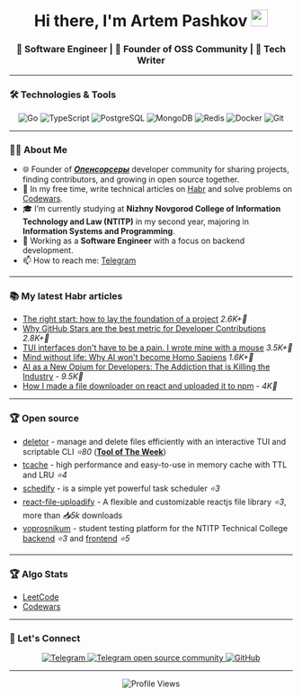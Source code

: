 <h1 align="center">
  Hi there, I'm Artem Pashkov
  <img src="https://media.giphy.com/media/hvRJCLFzcasrR4ia7z/giphy.gif" width="30px"/>
</h1>

<h3 align="center">🚀 Software Engineer | 💬 Founder of OSS Community | 📝 Tech Writer</h3>

---

### 🛠️ Technologies & Tools

<div align="center">
  <img src="https://img.shields.io/badge/Go-00ADD8?style=for-the-badge&logo=go&logoColor=white" alt="Go">
  <img src="https://img.shields.io/badge/TypeScript-3178C6?style=for-the-badge&logo=typescript&logoColor=white" alt="TypeScript">
  <img src="https://img.shields.io/badge/PostgreSQL-4169E1?style=for-the-badge&logo=postgresql&logoColor=white" alt="PostgreSQL">
  <img src="https://img.shields.io/badge/MongoDB-47A248?style=for-the-badge&logo=mongodb&logoColor=white" alt="MongoDB">
  <img src="https://img.shields.io/badge/Redis-DC382D?style=for-the-badge&logo=redis&logoColor=white" alt="Redis">
  <img src="https://img.shields.io/badge/Docker-2496ED?style=for-the-badge&logo=docker&logoColor=white" alt="Docker">
  <img src="https://img.shields.io/badge/Git-F05032?style=for-the-badge&logo=git&logoColor=white" alt="Git">
</div>

---

### 👨‍💻 About Me
- 🌐 Founder of [**_Опенсорсеры_**](https://t.me/OpenSource_Chat)  developer community for sharing projects, finding contributors, and growing in open source together.
- 🧠 In my free time,  write technical articles on [Habr](https://habr.com/ru/users/temaweb10/publications/articles/) and solve problems on [Codewars](https://www.codewars.com/users/temaweb10).
- 🎓 I’m currently studying at **Nizhny Novgorod College of Information Technology and Law (NTITP)** in my second year, majoring in **Information Systems and Programming**.
- 💼 Working as a **Software Engineer** with a focus on backend development.
- 📫 How to reach me: [Telegram](https://t.me/pashkov256)

---

### 📚 My latest Habr articles

<!-- BLOG-POST-LIST:START -->
- [The right start: how to lay the foundation of a project](https://habr.com/ru/articles/932762/)  _2.6K+👀_
- [Why GitHub Stars are the best metric for Developer Contributions](https://habr.com/ru/articles/922478/)  _2.8K+👀_
- [TUI interfaces don't have to be a pain. I wrote mine with a mouse](https://habr.com/ru/articles/917704/)  _3.5K+👀_
- [Mind without life: Why AI won't become Homo Sapiens](https://habr.com/ru/articles/910028/) _1.6K+👀_
- [AI as a New Opium for Developers: The Addiction that is Killing the Industry](https://habr.com/ru/articles/887076/) - _9.5K👀_
- [How I made a file downloader on react and uploaded it to npm](https://habr.com/ru/articles/807985/) - _4K👀_
<!-- BLOG-POST-LIST:END -->


---

### 🏆 Open source 
- [deletor](https://github.com/pashkov256/deletor) - manage and delete files efficiently with an interactive TUI and scriptable CLI _⭐80_ ([**Tool of The Week**](https://terminaltrove.com/deletor/))
- [tcache](https://github.com/pashkov256/tcache ) - high performance and easy-to-use in memory cache with TTL and LRU _⭐4_
  <br/>
- [schedify](https://github.com/pashkov256/schedify) - is a simple yet powerful task scheduler _⭐3_
- [react-file-uploadify](https://github.com/pashkov256/react-file-uploadify) - A flexible and customizable reactjs file library  _⭐3_, more than _📥5k_ downloads
- [voprosnikum](https://github.com/pashkov256/voprosnikum-frontend) - student testing platform for the NTITP Technical College [backend](https://github.com/pashkov256/voprosnikum-backend) _⭐3_ and [frontend](https://github.com/pashkov256/voprosnikum-frontend) _⭐5_
---

### 🏆 Algo Stats
- [LeetCode](https://leetcode.com/u/temaweb10/)<br/>
- [Codewars](https://www.codewars.com/users/temaweb10)
---


### 🤝 Let's Connect

<div align="center">
    <a href="https://t.me/pashkov256">
    <img src="https://img.shields.io/badge/Telegram-2CA5E0?style=for-the-badge&logo=telegram&logoColor=white" alt="Telegram">
  </a>
  <a href="https://t.me/OpenSource_Chat">
    <img src="https://raw.githubusercontent.com/pashkov256/media/refs/heads/main/ops/founder.png" alt="Telegram open source community">
  </a>
  <a href="https://github.com/pashkov256">
    <img src="https://img.shields.io/badge/GitHub-100000?style=for-the-badge&logo=github&logoColor=white" alt="GitHub">
  </a>
</div>

---

<p align="center">
  <img src="https://komarev.com/ghpvc/?username=temaweb10&label=Profile%20views&color=0e75b6&style=flat" alt="Profile Views">
</p>
